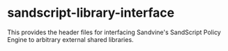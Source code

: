 sandscript-library-interface
============================

This provides the header files for interfacing Sandvine's 
SandScript Policy Engine to arbitrary external shared
libraries.

